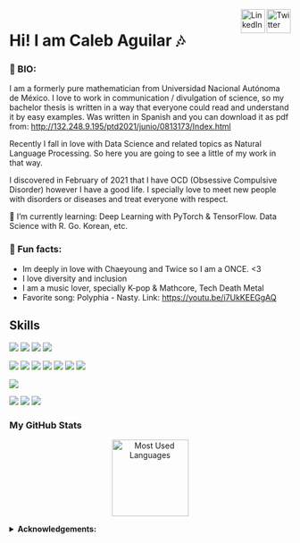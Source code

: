 <a href="https://twitter.com/CalebAguilar10" target="_blank" rel="nofollow">
  <img align="right" alt="Twitter" width="43px" src="https://image.flaticon.com/icons/png/512/733/733579.png" /></a>
<a href="https://www.linkedin.com/in/proggleb/" target="_blank" rel="nofollow">
  <img align="right" alt="LinkedIn" width="43px" src="https://image.flaticon.com/icons/png/512/174/174857.png" /></a>

<!-- <a href="https://proggleb.github.io" target="_blank" rel="nofollow">
  <img align="right" alt="Personal Website" width="43px" src="https://image.flaticon.com/icons/png/512/975/975645.png" /></a> -->

# Hi! I am Caleb Aguilar :notes:

### 💬 BIO: 
I am a formerly pure mathematician from Universidad Nacional Autónoma de México. I love to work in communication / divulgation of science, so my bachelor thesis is written in a way that everyone could read and understand it by easy examples. Was written in Spanish and you can download it as pdf from: http://132.248.9.195/ptd2021/junio/0813173/Index.html

Recently I fall in love with Data Science and related topics as Natural Language Processing. So here you are going to see a little of my work in that way.

I discovered in February of 2021 that I have OCD (Obsessive Compulsive Disorder) however I have a good life. I specially love to meet new people with disorders or diseases and treat everyone with respect.

🌱 I’m currently learning: Deep Learning with PyTorch & TensorFlow. Data Science with R. Go. Korean, etc.

### :dress: Fun facts: 
  - Im deeply in love with Chaeyoung and Twice so I am a ONCE. <3 
  - I love diversity and inclusion
  - I am a music lover, specially K-pop & Mathcore, Tech Death Metal
  - Favorite song: Polyphia - Nasty. Link: https://youtu.be/i7UkKEEGgAQ
  
## Skills
![](https://img.shields.io/badge/AWS-S3-informational?style=plastic&logo=Amazon-AWS&logoColor=white&color=FF9900)
![](https://img.shields.io/badge/AWS-Lambda-informational?style=plastic&logo=Amazon-AWS&logoColor=white&color=FF9900)
![](https://img.shields.io/badge/AWS-Athena-informational?style=plastic&logo=Amazon-AWS&logoColor=white&color=FF9900)
![](https://img.shields.io/badge/AWS-Glue-informational?style=plastic&logo=Amazon-AWS&logoColor=white&color=FF9900)

![](https://img.shields.io/badge/Python-Python3-informational?&style=plastic&logo=python&logoColor=white&color=00cccc)
![](https://img.shields.io/badge/Python-NumPy-informational?style=plastic&logo=numpy&logoColor=white&color=00cccc)
![](https://img.shields.io/badge/Python-Pandas-informational?style=plastic&logo=pandas&logoColor=white&color=00cccc)
![](https://img.shields.io/badge/Python-Dash-informational?style=plastic&logo=plotly&logoColor=white&color=00cccc)
![](https://img.shields.io/badge/Python-Plotly-informational?style=plastic&logo=plotly&logoColor=white&color=00cccc)
![](https://img.shields.io/badge/Python-Matplotlib-informational?style=plastic&logo=matplot&logoColor=white&color=00cccc)
![](https://img.shields.io/badge/Python-Seaborn-informational?style=plastic&logo=seaborn&logoColor=white&color=00cccc)

![](https://img.shields.io/badge/Databases-PostgreSQL-informational?style=plastic&logo=postgreSQL&logoColor=white&color=00cccc)

![](https://img.shields.io/badge/VCS-Git-informational?style=plastic&logo=git&logoColor=white&color=00cccc)
![](https://img.shields.io/badge/IDE-Visual--Studio--Code-informational?style=plastic&logo=visualstudiocode&logoColor=white&color=00cccc)
![](https://img.shields.io/badge/IDE-Jupyter--Notebook-informational?style=plastic&logo=Jupyter&logoColor=white&color=00cccc)

### My GitHub Stats
<!-- Themes: https://github.com/anuraghazra/github-readme-stats/blob/master/themes/README.md -->
<p align="center"> 
  <img height="137px" src= "https://github-readme-stats.vercel.app/api/top-langs/?username=proggleb&layout=compact&theme=react&langs_count=6" alt="Most Used Languages" >
</p>

<details close>
 <summary> <b>Acknowledgements:</b> </summary>
  
  - [Skills badges](https://shields.io/)
  - [GitHub Stats](https://github.com/anuraghazra/github-readme-stats)
  
</details>
<!--
**Proggleb/Proggleb** is a ✨ _special_ ✨ repository because its `README.md` (this file) appears on your GitHub profile.
-->
